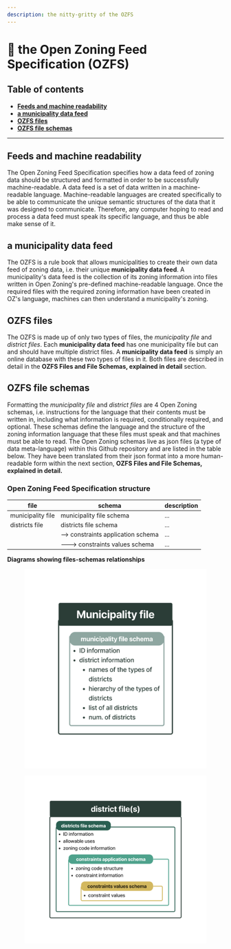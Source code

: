```yaml
---
description: the nitty-gritty of the OZFS
---
```


# 🌟 the Open Zoning Feed Specification (OZFS)

## Table of contents

* [**Feeds and machine readability**](the-open-zoning-feed-specification-ozfs.md#feeds-and-machine-readability)
* [**a municipality data feed**](the-open-zoning-feed-specification-ozfs.md#a-municipality-data-feed)
* [**OZFS files**](the-open-zoning-feed-specification-ozfs.md#ozfs-files)
* [**OZFS file schemas**](the-open-zoning-feed-specification-ozfs.md#ozfs-file-schemas)

***

## Feeds and machine readability

The Open Zoning Feed Specification specifies how a data feed of zoning data should be structured and formatted in order to be successfully machine-readable. A data feed is a set of data written in a machine-readable language. Machine-readable languages are created specifically to be able to communicate the unique semantic structures of the data that it was designed to communicate. Therefore, any computer hoping to read and process a data feed must speak its specific language, and thus be able make sense of it.

## a municipality data feed

The OZFS is a rule book that allows municipalities to create their own data feed of zoning data, i.e. their unique **municipality data feed**. A municipality's data feed is the collection of its zoning information into files written in Open Zoning's pre-defined machine-readable language. Once the required files with the required zoning information have been created in OZ's language, machines can then understand a municipality's zoning.

## OZFS files

The OZFS is made up of only two types of files, the _municipality file_ and _district files_. Each **municipality data feed** has one municipality file but can and should have multiple district files. A **municipality data feed** is simply an online database with these two types of files in it. Both files are described in detail in the **OZFS Files and File Schemas, explained in detail** section.

## OZFS file schemas

Formatting the _municipality file_ and _district files_ are 4 Open Zoning schemas, i.e. instructions for the language that their contents must be written in, including what information is required, conditionally required, and optional. These schemas define the language and the structure of the zoning information language that these files must speak and that machines must be able to read. The Open Zoning schemas live as json files (a type of data meta-language) within this Github repository and are listed in the table below. They have been translated from their json format into a more human-readable form within the next section, **OZFS Files and File Schemas, explained in detail.**

### **Open Zoning Feed Specification structure**

| file              | schema                             | description |
| ----------------- | ---------------------------------- | ----------- |
| municipality file | municipality file schema           | ...         |
| districts file    | districts file schema              | ...         |
|                   | --> constraints application schema | ...         |
|                   | ---> constraints values schema     | ...         |



**Diagrams showing files-schemas relationships**

<figure><img src="../.gitbook/assets/muni file diagram (1).png" alt="" width="563"><figcaption></figcaption></figure>

<figure><img src="../.gitbook/assets/districts file diagram (1).png" alt="" width="563"><figcaption></figcaption></figure>
